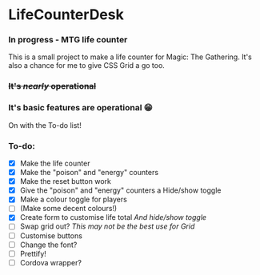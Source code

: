 # LifeCounterDesk
### In progress - MTG life counter

This is a small project to make a life counter for Magic: The Gathering.
It's also a chance for me to give CSS Grid a go too.

### ~~It's *nearly* operational~~
### It's basic features are operational :grin:
On with the To-do list!

### To-do:
- [x] Make the life counter
- [x] Make the "poison" and "energy" counters
- [x] Make the reset button work
- [x] Give the "poison" and "energy" counters a Hide/show toggle
- [x] Make a colour toggle for players
- [ ] (Make some decent colours!)
- [x] Create form to customise life total *And hide/show toggle*
- [ ] Swap grid out? *This may not be the best use for Grid*
- [ ] Customise buttons
- [ ] Change the font?
- [ ] Prettify!
- [ ] Cordova wrapper?
